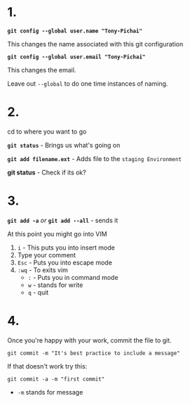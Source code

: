 # 1. 

**`git config --global user.name "Tony-Pichai"`**

This changes the name associated with this git configuration

**`git config --global user.email "Tony-Pichai" `**

This changes the email.

Leave out `--global` to do one time instances of naming.

# 2.

cd to where you want to go

**`git status`** - Brings us what's going on

**`git add filename.ext`** - Adds file to the `staging Environment`

**git status** - Check if its ok?

# 3.

**`git add -a`**
*or* **`git add --all`** - sends it

At this point you might go into VIM

1. `i` - This puts you into insert mode
2. Type your comment
3. `Esc` - Puts you into escape mode
4. `:wq` - To exits vim
   * `:` - Puts you in command mode
   * `w` - stands for write
   * `q` - quit
   
# 4.

Once you're happy with your work, commit the file to git.

`git commit -m "It's best practice to include a message"`

If that doesn't work try this:

`git commit -a -m "first commit"`
* `-m` stands for message